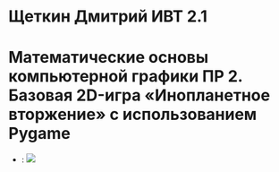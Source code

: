 # Щеткин Дмитрий ИВТ 2.1
# Математические основы компьютерной графики ПР 2. Базовая 2D-игра «Инопланетное вторжение» с использованием Pygame

[]()

- :
![](photos/.png)